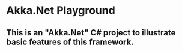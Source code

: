 # Akka.Net Playground

## This is an "Akka.Net" C# project to illustrate basic features of this framework.
